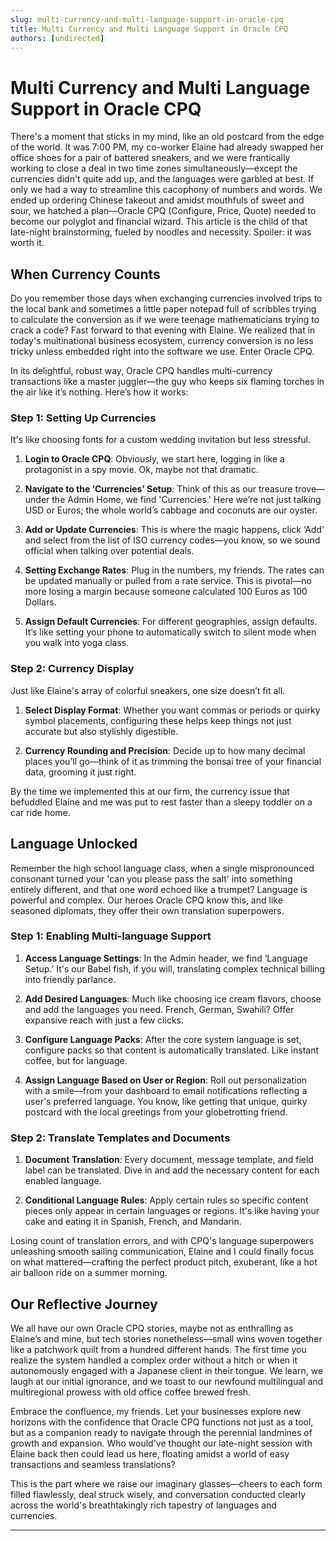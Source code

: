 ```yaml
---
slug: multi-currency-and-multi-language-support-in-oracle-cpq
title: Multi Currency and Multi Language Support in Oracle CPQ
authors: [undirected]
---
```



# Multi Currency and Multi Language Support in Oracle CPQ

There's a moment that sticks in my mind, like an old postcard from the edge of the world. It was 7:00 PM, my co-worker Elaine had already swapped her office shoes for a pair of battered sneakers, and we were frantically working to close a deal in two time zones simultaneously—except the currencies didn't quite add up, and the languages were garbled at best. If only we had a way to streamline this cacophony of numbers and words. We ended up ordering Chinese takeout and amidst mouthfuls of sweet and sour, we hatched a plan—Oracle CPQ (Configure, Price, Quote) needed to become our polyglot and financial wizard. This article is the child of that late-night brainstorming, fueled by noodles and necessity. Spoiler: it was worth it.

## When Currency Counts

Do you remember those days when exchanging currencies involved trips to the local bank and sometimes a little paper notepad full of scribbles trying to calculate the conversion as if we were teenage mathematicians trying to crack a code? Fast forward to that evening with Elaine. We realized that in today's multinational business ecosystem, currency conversion is no less tricky unless embedded right into the software we use. Enter Oracle CPQ.

In its delightful, robust way, Oracle CPQ handles multi-currency transactions like a master juggler—the guy who keeps six flaming torches in the air like it’s nothing. Here’s how it works:

### Step 1: Setting Up Currencies

It's like choosing fonts for a custom wedding invitation but less stressful. 

1. **Login to Oracle CPQ**: Obviously, we start here, logging in like a protagonist in a spy movie. Ok, maybe not that dramatic.
   
2. **Navigate to the ‘Currencies’ Setup**: Think of this as our treasure trove—under the Admin Home, we find 'Currencies.' Here we’re not just talking USD or Euros; the whole world’s cabbage and coconuts are our oyster.

3. **Add or Update Currencies**: This is where the magic happens, click ‘Add’ and select from the list of ISO currency codes—you know, so we sound official when talking over potential deals. 

4. **Setting Exchange Rates**: Plug in the numbers, my friends. The rates can be updated manually or pulled from a rate service. This is pivotal—no more losing a margin because someone calculated 100 Euros as 100 Dollars.

5. **Assign Default Currencies**: For different geographies, assign defaults. It’s like setting your phone to automatically switch to silent mode when you walk into yoga class.

### Step 2: Currency Display

Just like Elaine's array of colorful sneakers, one size doesn’t fit all. 

1. **Select Display Format**: Whether you want commas or periods or quirky symbol placements, configuring these helps keep things not just accurate but also stylishly digestible.

2. **Currency Rounding and Precision**: Decide up to how many decimal places you’ll go—think of it as trimming the bonsai tree of your financial data, grooming it just right.

By the time we implemented this at our firm, the currency issue that befuddled Elaine and me was put to rest faster than a sleepy toddler on a car ride home.

## Language Unlocked

Remember the high school language class, when a single mispronounced consonant turned your 'can you please pass the salt' into something entirely different, and that one word echoed like a trumpet? Language is powerful and complex. Our heroes Oracle CPQ know this, and like seasoned diplomats, they offer their own translation superpowers.

### Step 1: Enabling Multi-language Support

1. **Access Language Settings**: In the Admin header, we find ‘Language Setup.’ It's our Babel fish, if you will, translating complex technical billing into friendly parlance.

2. **Add Desired Languages**: Much like choosing ice cream flavors, choose and add the languages you need. French, German, Swahili? Offer expansive reach with just a few clicks.

3. **Configure Language Packs**: After the core system language is set, configure packs so that content is automatically translated. Like instant coffee, but for language.

4. **Assign Language Based on User or Region**: Roll out personalization with a smile—from your dashboard to email notifications reflecting a user's preferred language. You know, like getting that unique, quirky postcard with the local greetings from your globetrotting friend.

### Step 2: Translate Templates and Documents

1. **Document Translation**: Every document, message template, and field label can be translated. Dive in and add the necessary content for each enabled language.

2. **Conditional Language Rules**: Apply certain rules so specific content pieces only appear in certain languages or regions. It's like having your cake and eating it in Spanish, French, and Mandarin.

Losing count of translation errors, and with CPQ's language superpowers unleashing smooth sailing communication, Elaine and I could finally focus on what mattered—crafting the perfect product pitch, exuberant, like a hot air balloon ride on a summer morning.

## Our Reflective Journey

We all have our own Oracle CPQ stories, maybe not as enthralling as Elaine’s and mine, but tech stories nonetheless—small wins woven together like a patchwork quilt from a hundred different hands. The first time you realize the system handled a complex order without a hitch or when it autonomously engaged with a Japanese client in their tongue. We learn, we laugh at our initial ignorance, and we toast to our newfound multilingual and multiregional prowess with old office coffee brewed fresh.

Embrace the confluence, my friends. Let your businesses explore new horizons with the confidence that Oracle CPQ functions not just as a tool, but as a companion ready to navigate through the perennial landmines of growth and expansion. Who would've thought our late-night session with Elaine back then could lead us here, floating amidst a world of easy transactions and seamless translations?

This is the part where we raise our imaginary glasses—cheers to each form filled flawlessly, deal struck wisely, and conversation conducted clearly across the world's breathtakingly rich tapestry of languages and currencies.

---